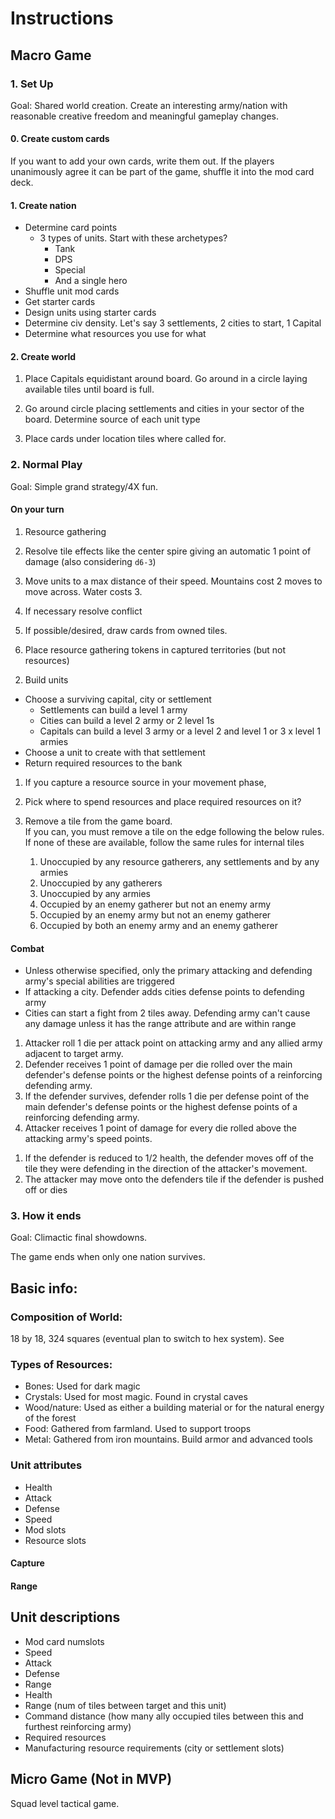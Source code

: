 # Instructions

## Macro Game

### 1. Set Up

Goal: Shared world creation. Create an interesting army/nation with reasonable creative freedom and meaningful gameplay changes.

#### 0. Create custom cards

If you want to add your own cards, write them out. If the players unanimously agree it can be part of the game, shuffle it into the mod card deck.

#### 1. Create nation

- Determine card points
  - 3 types of units. Start with these archetypes?
    - Tank
    - DPS
    - Special
    - And a single hero
- Shuffle unit mod cards
- Get starter cards
- Design units using starter cards
- Determine civ density. Let's say 3 settlements, 2 cities to start, 1 Capital
- Determine what resources you use for what


#### 2. Create world

1. Place Capitals equidistant around board. Go around in a circle laying available tiles until board is full.

2. Go around circle placing settlements and cities in your sector of the board. Determine source of each unit type

2. Place cards under location tiles where called for.


### 2. Normal Play

Goal: Simple grand strategy/4X fun.

#### On your turn

1. Resource gathering <!-- I'd like to have players need to wait a turn to get resource but without trying to -->

2. Resolve tile effects like the center spire giving an automatic 1 point of damage (also considering `d6-3`)

3. Move units to a max distance of their speed. Mountains cost 2 moves to move across. Water costs 3.
  1. If necessary resolve conflict
  1. If possible/desired, draw cards from owned tiles.
  2. Place resource gathering tokens in captured territories (but not resources)
  <!-- TODO determine limit on resource gatherers -->

2. Build units
- Choose a surviving capital, city or settlement
  * Settlements can build a level 1 army
  * Cities can build a level 2 army or 2 level 1s
  * Capitals can build a level 3 army or a level 2 and level 1 or 3 x level 1 armies
- Choose a unit to create with that settlement
- Return required resources to the bank

1. If you capture a resource source in your movement phase,

3. Pick where to spend resources and place required resources on it?

4. Remove a tile from the game board.  
    If you can, you must remove a tile on the edge following the below rules. If none of these are available, follow the same rules for internal tiles
    1. Unoccupied by any resource gatherers, any settlements and by any armies
    1. Unoccupied by any gatherers
    1. Unoccupied by any armies
    1. Occupied by an enemy gatherer but not an enemy army
    1. Occupied by an enemy army but not an enemy gatherer
    1. Occupied by both an enemy army and an enemy gatherer

####  Combat

- Unless otherwise specified, only the primary attacking and defending army's special abilities are triggered
- If attacking a city. Defender adds cities defense points to defending army
- Cities can start a fight from 2 tiles away. Defending army can't cause any damage unless it has the range attribute and are within range

1. Attacker roll 1 die per attack point on attacking army and any allied army adjacent to target army. <!-- Do I want to instead make exploding 6s a card -->
1. Defender receives 1 point of damage per die rolled over the main defender's defense points or the highest defense points of a reinforcing defending army.
1. If the defender survives, defender rolls 1 die per defense point of the main defender's defense points or the highest defense points of a reinforcing defending army.
1. Attacker receives 1 point of damage for every die rolled above the attacking army's speed points.
<!-- Alternative dice 2. Defender roll 1 die per defense point on defending army and any allied army adjacent to target army. -->
<!-- 3. Loser takes damage of difference
  - Reinforcing armies take remainder of damage after primary army is killed unless it's a ranged reinforcement -->
1. If the defender is reduced to 1/2 health, the defender moves off of the tile they were defending in the direction of the attacker's movement.
1. The attacker may move onto the defenders tile if the defender is pushed off or dies
<!-- 4. Loser moves 1 space off the field of battle in the direction of movement of the attacker or its reverse -->


### 3. How it ends

Goal: Climactic final showdowns.

The game ends when only one nation survives.

## Basic info:

### Composition of World:

18 by 18, 324 squares (eventual plan to switch to hex system). See

### Types of Resources:
- Bones: Used for dark magic
- Crystals: Used for most magic. Found in crystal caves
- Wood/nature: Used as either a building material or for the natural energy of the forest
- Food: Gathered from farmland. Used to support troops
- Metal: Gathered from iron mountains. Build armor and advanced tools

### Unit attributes
- Health
- Attack
- Defense
- Speed
- Mod slots
- Resource slots

#### Capture

#### Range

## Unit descriptions

- Mod card numslots
- Speed
- Attack
- Defense
- Range
- Health
- Range (num of tiles between target and this unit)
- Command distance (how many ally occupied tiles between this and furthest reinforcing army)
- Required resources
- Manufacturing resource requirements (city or settlement slots)

## Micro Game (Not in MVP)

Squad level tactical game.

